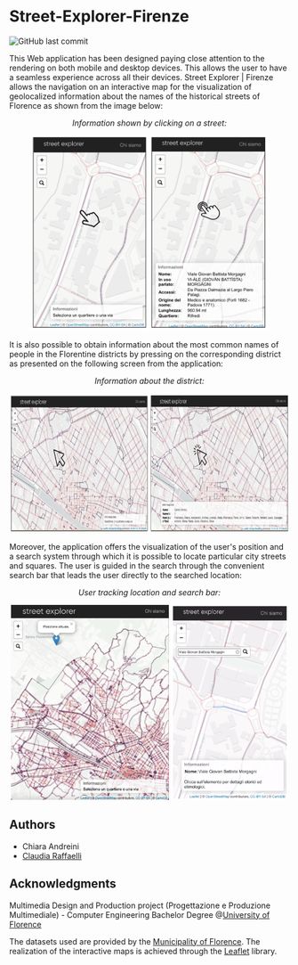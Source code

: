# Street-Explorer-Firenze
![GitHub last commit](https://img.shields.io/github/last-commit/ClaudiaRaffaelli/Street-Explorer-Firenze)

This Web application has been designed paying close attention to the rendering on both mobile and desktop devices. This allows the user to have a seamless experience across all their devices. Street Explorer | Firenze allows the navigation on an interactive map for the visualization of geolocalized information about the names of the historical streets of Florence as shown from the image below:
<p align="center">
    <i> Information shown by clicking on a street:</i>
</p>
<p float="left" align="center">
  <img src="./images/streets.png" height="350" />
</p>

It is also possible to obtain information about the most common names of people in the Florentine districts by pressing on the corresponding district as presented on the following screen from the application:
<p align="center">
    <i> Information about the district:</i>
</p>
<p float="left" align="center">
  <img src="./images/districts.png" height="250" />
</p>

Moreover, the application offers the visualization of the user's position and a search system through which it is possible to locate particular city streets and squares. The user is guided in the search through the convenient search bar that leads the user directly to the searched location:
<p align="center">
    <i> User tracking location and search bar:</i>
</p>
<p float="left" align="center">
  <img src="./images/locating.png" height="350" />
  <img src="./images/search.png" height="350" />
</p>

## Authors
- Chiara Andreini
- [Claudia Raffaelli](https://github.com/ClaudiaRaffaelli)

## Acknowledgments
Multimedia Design and Production project (Progettazione e Produzione Multimediale) - Computer Engineering Bachelor Degree @[University of Florence](https://www.unifi.it/changelang-eng.html)

The datasets used are provided by the [Municipality of Florence](http://opendata.comune.fi.it). The realization of the interactive maps is achieved through the [Leaflet](https://leafletjs.com) library.
